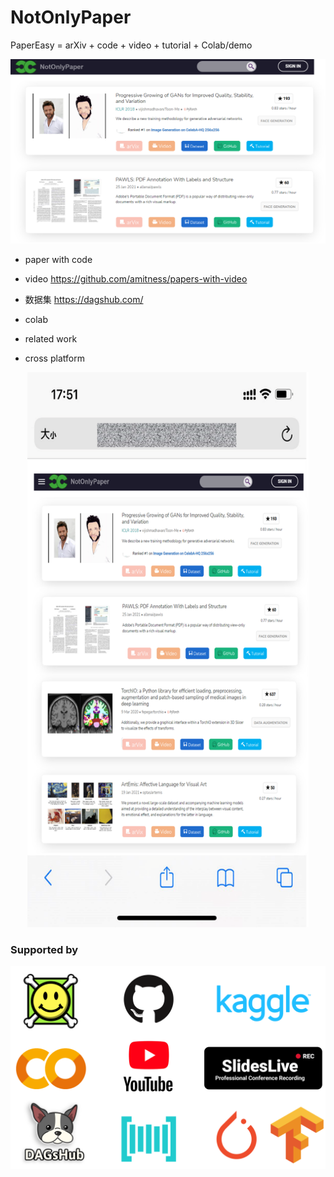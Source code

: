 # NotOnlyPaper
PaperEasy = arXiv + code + video + tutorial + Colab/demo

<p align="center">
   <img src="demo.png" alt="Charmve's Stats" >
</p>

- paper with code

- video https://github.com/amitness/papers-with-video

- 数据集 https://dagshub.com/

- colab 

- related work

- cross platform

<p align="center">
   <img src="demo_mobile.png" width="450px" alt="Charmve's Stats" >
</p>

### Supported by

<p align="center">
   <img src="supportedby.png" width="566px" alt="Supported By">
</p>


